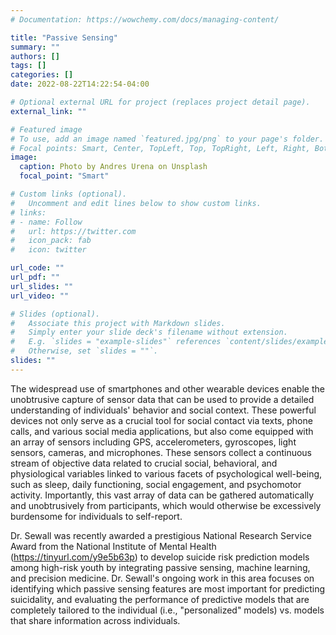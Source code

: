 ```yaml
---
# Documentation: https://wowchemy.com/docs/managing-content/

title: "Passive Sensing"
summary: ""
authors: []
tags: []
categories: []
date: 2022-08-22T14:22:54-04:00

# Optional external URL for project (replaces project detail page).
external_link: ""

# Featured image
# To use, add an image named `featured.jpg/png` to your page's folder.
# Focal points: Smart, Center, TopLeft, Top, TopRight, Left, Right, BottomLeft, Bottom, BottomRight.
image:
  caption: Photo by Andres Urena on Unsplash
  focal_point: "Smart"

# Custom links (optional).
#   Uncomment and edit lines below to show custom links.
# links:
# - name: Follow
#   url: https://twitter.com
#   icon_pack: fab
#   icon: twitter

url_code: ""
url_pdf: ""
url_slides: ""
url_video: ""

# Slides (optional).
#   Associate this project with Markdown slides.
#   Simply enter your slide deck's filename without extension.
#   E.g. `slides = "example-slides"` references `content/slides/example-slides.md`.
#   Otherwise, set `slides = ""`.
slides: ""
---
```

The widespread use of smartphones and other wearable devices enable the unobtrusive capture of sensor data that can be used to provide a detailed understanding of individuals' behavior and social context. These powerful devices not only serve as a crucial tool for social contact via texts, phone calls, and various social media applications, but also come equipped with an array of sensors including GPS, accelerometers, gyroscopes, light sensors, cameras, and microphones. These sensors collect a continuous stream of objective data related to crucial social, behavioral, and physiological variables linked to various facets of psychological well-being, such as sleep, daily functioning, social engagement, and psychomotor activity. Importantly, this vast array of data can be gathered automatically and unobtrusively from participants, which would otherwise be excessively burdensome for individuals to self-report. 

Dr. Sewall was recently awarded a prestigious National Research Service Award from the National Institute of Mental Health (https://tinyurl.com/y9e5b63p) to develop suicide risk prediction models among high-risk youth by integrating passive sensing, machine learning, and precision medicine. Dr. Sewall's ongoing work in this area focuses on identifying which passive sensing features are most important for predicting suicidality, and evaluating the performance of predictive models that are completely tailored to the individual (i.e., "personalized" models) vs. models that share information across individuals. 
